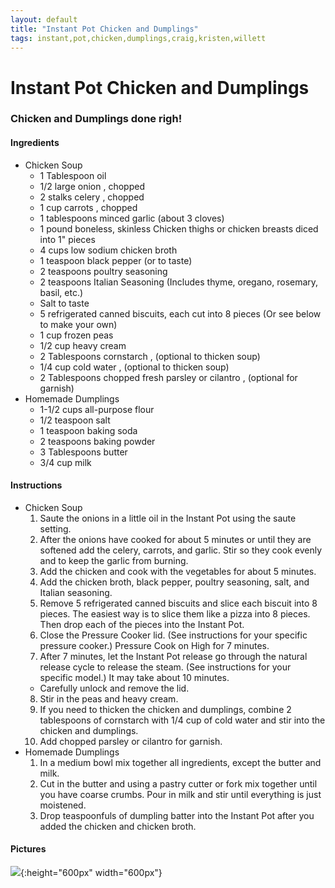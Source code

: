 ```yaml
---
layout: default
title: "Instant Pot Chicken and Dumplings"
tags: instant,pot,chicken,dumplings,craig,kristen,willett
---
```

# Instant Pot Chicken and Dumplings

### Chicken and Dumplings done righ!

#### Ingredients
* Chicken Soup
  - 1 Tablespoon oil
  - 1/2 large onion , chopped
  - 2 stalks celery , chopped
  - 1 cup carrots , chopped
  - 1 tablespoons minced garlic (about 3 cloves)
  - 1 pound boneless, skinless Chicken thighs or chicken breasts diced into 1" pieces
  - 4 cups low sodium chicken broth
  - 1 teaspoon black pepper (or to taste)
  - 2 teaspoons poultry seasoning
  - 2 teaspoons Italian Seasoning (Includes thyme, oregano, rosemary, basil, etc.)
  - Salt to taste
  - 5 refrigerated canned biscuits, each cut into 8 pieces (Or see below to make your own)
  - 1 cup frozen peas
  - 1/2 cup heavy cream
  - 2 Tablespoons cornstarch , (optional to thicken soup)
  - 1/4 cup cold water , (optional to thicken soup)
  - 2 Tablespoons chopped fresh parsley or cilantro , (optional for garnish)
* Homemade Dumplings
  - 1-1/2 cups all-purpose flour
  - 1/2 teaspoon salt
  - 1 teaspoon baking soda
  - 2 teaspoons baking powder
  - 3 Tablespoons butter
  - 3/4 cup milk

#### Instructions
* Chicken Soup
  1. Saute the onions in a little oil in the Instant Pot using the saute setting.
  2. After the onions have cooked for about 5 minutes or until they are softened add the celery, carrots, and garlic. Stir so they cook evenly and to keep the garlic from burning.
  3. Add the chicken and cook with the vegetables for about 5 minutes.
  4. Add the chicken broth, black pepper, poultry seasoning, salt, and Italian seasoning.
  5. Remove 5 refrigerated canned biscuits and slice each biscuit into 8 pieces. The easiest way is to slice them like a pizza into 8 pieces. Then drop each of the pieces into the Instant Pot.
  6. Close the Pressure Cooker lid. (See instructions for your specific pressure cooker.) Pressure Cook on High for 7 minutes.
  7. After 7 minutes, let the Instant Pot release go through the natural release cycle to release the steam. (See instructions for your specific model.) It may take about 10 minutes.
    * Carefully unlock and remove the lid.
  8. Stir in the peas and heavy cream.
  9. If you need to thicken the chicken and dumplings, combine 2 tablespoons of cornstarch with 1/4 cup of cold water and stir into the chicken and dumplings.
  10. Add chopped parsley or cilantro for garnish.
* Homemade Dumplings
  1. In a medium bowl mix together all ingredients, except the butter and milk.
  2. Cut in the butter and using a pastry cutter or fork mix together until you have coarse crumbs. Pour in milk and stir until everything is just moistened.
  3. Drop teaspoonfuls of dumpling batter into the Instant Pot after you added the chicken and chicken broth.

#### Pictures
![]({{site.github.url}}/MainDishes/Images/ChickenAndDumplings.jpg){:height="600px" width="600px"}

